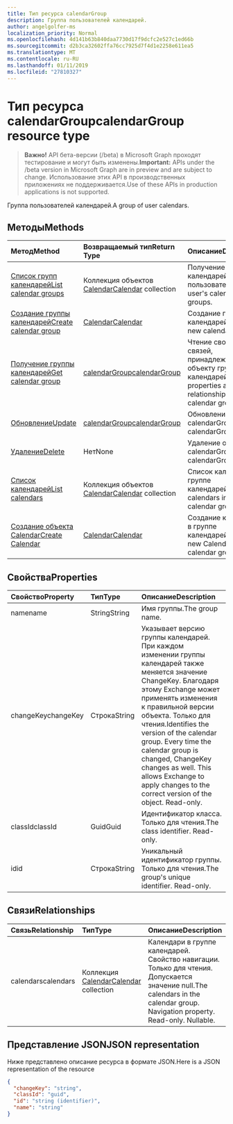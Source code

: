 ```yaml
---
title: Тип ресурса calendarGroup
description: Группа пользователей календарей.
author: angelgolfer-ms
localization_priority: Normal
ms.openlocfilehash: 4d141b63b840daa7730d17f9dcfc2e527c1ed66b
ms.sourcegitcommit: d2b3ca32602ffa76cc7925d7f4d1e2258e611ea5
ms.translationtype: MT
ms.contentlocale: ru-RU
ms.lasthandoff: 01/11/2019
ms.locfileid: "27810327"
---
```

# <a name="calendargroup-resource-type"></a><span data-ttu-id="db9aa-103">Тип ресурса calendarGroup</span><span class="sxs-lookup"><span data-stu-id="db9aa-103">calendarGroup resource type</span></span>

> <span data-ttu-id="db9aa-104">**Важно!** API бета-версии (/beta) в Microsoft Graph проходят тестирование и могут быть изменены.</span><span class="sxs-lookup"><span data-stu-id="db9aa-104">**Important:** APIs under the /beta version in Microsoft Graph are in preview and are subject to change.</span></span> <span data-ttu-id="db9aa-105">Использование этих API в производственных приложениях не поддерживается.</span><span class="sxs-lookup"><span data-stu-id="db9aa-105">Use of these APIs in production applications is not supported.</span></span>

<span data-ttu-id="db9aa-106">Группа пользователей календарей.</span><span class="sxs-lookup"><span data-stu-id="db9aa-106">A group of user calendars.</span></span>

## <a name="methods"></a><span data-ttu-id="db9aa-107">Методы</span><span class="sxs-lookup"><span data-stu-id="db9aa-107">Methods</span></span>

| <span data-ttu-id="db9aa-108">Метод</span><span class="sxs-lookup"><span data-stu-id="db9aa-108">Method</span></span>                                                      | <span data-ttu-id="db9aa-109">Возвращаемый тип</span><span class="sxs-lookup"><span data-stu-id="db9aa-109">Return Type</span></span>                        | <span data-ttu-id="db9aa-110">Описание</span><span class="sxs-lookup"><span data-stu-id="db9aa-110">Description</span></span>                                                   |
| :---------------------------------------------------------- | :--------------------------------- | :------------------------------------------------------------ |
| [<span data-ttu-id="db9aa-111">Список групп календарей</span><span class="sxs-lookup"><span data-stu-id="db9aa-111">List calendar groups</span></span>](../api/user-list-calendargroups.md)  | <span data-ttu-id="db9aa-112">Коллекция объектов [Calendar](calendar.md)</span><span class="sxs-lookup"><span data-stu-id="db9aa-112">[Calendar](calendar.md) collection</span></span> | <span data-ttu-id="db9aa-113">Получение групп календарей пользователя.</span><span class="sxs-lookup"><span data-stu-id="db9aa-113">Get the user's calendar groups.</span></span>                               |
| [<span data-ttu-id="db9aa-114">Создание группы календарей</span><span class="sxs-lookup"><span data-stu-id="db9aa-114">Create calendar group</span></span>](../api/user-post-calendargroups.md) | [<span data-ttu-id="db9aa-115">Calendar</span><span class="sxs-lookup"><span data-stu-id="db9aa-115">Calendar</span></span>](calendar.md)            | <span data-ttu-id="db9aa-116">Создание группы календарей.</span><span class="sxs-lookup"><span data-stu-id="db9aa-116">Create a new calendar group.</span></span>                                  |
| [<span data-ttu-id="db9aa-117">Получение группы календарей</span><span class="sxs-lookup"><span data-stu-id="db9aa-117">Get calendar group</span></span>](../api/calendargroup-get.md)           | [<span data-ttu-id="db9aa-118">calendarGroup</span><span class="sxs-lookup"><span data-stu-id="db9aa-118">calendarGroup</span></span>](calendargroup.md)  | <span data-ttu-id="db9aa-119">Чтение свойств и связей, принадлежащих объекту группы календарей.</span><span class="sxs-lookup"><span data-stu-id="db9aa-119">Read properties and relationships of a calendar group object.</span></span> |
| [<span data-ttu-id="db9aa-120">Обновление</span><span class="sxs-lookup"><span data-stu-id="db9aa-120">Update</span></span>](../api/calendargroup-update.md)                    | [<span data-ttu-id="db9aa-121">calendarGroup</span><span class="sxs-lookup"><span data-stu-id="db9aa-121">calendarGroup</span></span>](calendargroup.md)  | <span data-ttu-id="db9aa-122">Обновление объекта calendarGroup.</span><span class="sxs-lookup"><span data-stu-id="db9aa-122">Update calendarGroup object.</span></span>                                  |
| [<span data-ttu-id="db9aa-123">Удаление</span><span class="sxs-lookup"><span data-stu-id="db9aa-123">Delete</span></span>](../api/calendargroup-delete.md)                    | <span data-ttu-id="db9aa-124">Нет</span><span class="sxs-lookup"><span data-stu-id="db9aa-124">None</span></span>                               | <span data-ttu-id="db9aa-125">Удаление объекта calendarGroup.</span><span class="sxs-lookup"><span data-stu-id="db9aa-125">Delete calendarGroup object.</span></span>                                  |
| [<span data-ttu-id="db9aa-126">Список календарей</span><span class="sxs-lookup"><span data-stu-id="db9aa-126">List calendars</span></span>](../api/calendargroup-list-calendars.md)    | <span data-ttu-id="db9aa-127">Коллекция объектов [Calendar](calendar.md)</span><span class="sxs-lookup"><span data-stu-id="db9aa-127">[Calendar](calendar.md) collection</span></span> | <span data-ttu-id="db9aa-128">Список календарей в группе календарей.</span><span class="sxs-lookup"><span data-stu-id="db9aa-128">List calendars in a calendar group.</span></span>                           |
| [<span data-ttu-id="db9aa-129">Создание объекта Calendar</span><span class="sxs-lookup"><span data-stu-id="db9aa-129">Create Calendar</span></span>](../api/calendargroup-post-calendars.md)   | [<span data-ttu-id="db9aa-130">Calendar</span><span class="sxs-lookup"><span data-stu-id="db9aa-130">Calendar</span></span>](calendar.md)            | <span data-ttu-id="db9aa-131">Создание календаря в группе календарей.</span><span class="sxs-lookup"><span data-stu-id="db9aa-131">Create a new Calendar in a calendar group.</span></span>                    |

## <a name="properties"></a><span data-ttu-id="db9aa-132">Свойства</span><span class="sxs-lookup"><span data-stu-id="db9aa-132">Properties</span></span>

| <span data-ttu-id="db9aa-133">Свойство</span><span class="sxs-lookup"><span data-stu-id="db9aa-133">Property</span></span>  | <span data-ttu-id="db9aa-134">Тип</span><span class="sxs-lookup"><span data-stu-id="db9aa-134">Type</span></span>   | <span data-ttu-id="db9aa-135">Описание</span><span class="sxs-lookup"><span data-stu-id="db9aa-135">Description</span></span>                                                                                                                                                                                               |
| :-------- | :----- | :-------------------------------------------------------------------------------------------------------------------------------------------------------------------------------------------------------- |
| <span data-ttu-id="db9aa-136">name</span><span class="sxs-lookup"><span data-stu-id="db9aa-136">name</span></span>      | <span data-ttu-id="db9aa-137">String</span><span class="sxs-lookup"><span data-stu-id="db9aa-137">String</span></span> | <span data-ttu-id="db9aa-138">Имя группы.</span><span class="sxs-lookup"><span data-stu-id="db9aa-138">The group name.</span></span>                                                                                                                                                                                           |
| <span data-ttu-id="db9aa-139">changeKey</span><span class="sxs-lookup"><span data-stu-id="db9aa-139">changeKey</span></span> | <span data-ttu-id="db9aa-140">Строка</span><span class="sxs-lookup"><span data-stu-id="db9aa-140">String</span></span> | <span data-ttu-id="db9aa-p102">Указывает версию группы календарей. При каждом изменении группы календарей также меняется значение ChangeKey. Благодаря этому Exchange может применять изменения к правильной версии объекта. Только для чтения.</span><span class="sxs-lookup"><span data-stu-id="db9aa-p102">Identifies the version of the calendar group. Every time the calendar group is changed, ChangeKey changes as well. This allows Exchange to apply changes to the correct version of the object. Read-only.</span></span> |
| <span data-ttu-id="db9aa-145">classId</span><span class="sxs-lookup"><span data-stu-id="db9aa-145">classId</span></span>   | <span data-ttu-id="db9aa-146">Guid</span><span class="sxs-lookup"><span data-stu-id="db9aa-146">Guid</span></span>   | <span data-ttu-id="db9aa-p103">Идентификатор класса. Только для чтения.</span><span class="sxs-lookup"><span data-stu-id="db9aa-p103">The class identifier. Read-only.</span></span>                                                                                                                                                                          |
| <span data-ttu-id="db9aa-149">id</span><span class="sxs-lookup"><span data-stu-id="db9aa-149">id</span></span>        | <span data-ttu-id="db9aa-150">Строка</span><span class="sxs-lookup"><span data-stu-id="db9aa-150">String</span></span> | <span data-ttu-id="db9aa-p104">Уникальный идентификатор группы. Только для чтения.</span><span class="sxs-lookup"><span data-stu-id="db9aa-p104">The group's unique identifier. Read-only.</span></span>                                                                                                                                                                 |

## <a name="relationships"></a><span data-ttu-id="db9aa-153">Связи</span><span class="sxs-lookup"><span data-stu-id="db9aa-153">Relationships</span></span>

| <span data-ttu-id="db9aa-154">Связь</span><span class="sxs-lookup"><span data-stu-id="db9aa-154">Relationship</span></span> | <span data-ttu-id="db9aa-155">Тип</span><span class="sxs-lookup"><span data-stu-id="db9aa-155">Type</span></span>                               | <span data-ttu-id="db9aa-156">Описание</span><span class="sxs-lookup"><span data-stu-id="db9aa-156">Description</span></span>                                                                    |
| :----------- | :--------------------------------- | :----------------------------------------------------------------------------- |
| <span data-ttu-id="db9aa-157">calendars</span><span class="sxs-lookup"><span data-stu-id="db9aa-157">calendars</span></span>    | <span data-ttu-id="db9aa-158">Коллекция [Calendar](calendar.md)</span><span class="sxs-lookup"><span data-stu-id="db9aa-158">[Calendar](calendar.md) collection</span></span> | <span data-ttu-id="db9aa-p105">Календари в группе календарей. Свойство навигации. Только для чтения. Допускается значение null.</span><span class="sxs-lookup"><span data-stu-id="db9aa-p105">The calendars in the calendar group. Navigation property. Read-only. Nullable.</span></span> |

## <a name="json-representation"></a><span data-ttu-id="db9aa-163">Представление JSON</span><span class="sxs-lookup"><span data-stu-id="db9aa-163">JSON representation</span></span>

<span data-ttu-id="db9aa-164">Ниже представлено описание ресурса в формате JSON.</span><span class="sxs-lookup"><span data-stu-id="db9aa-164">Here is a JSON representation of the resource</span></span>

<!-- {
  "blockType": "resource",
  "optionalProperties": [
    "calendars"
  ],
  "keyProperty": "id",
  "@odata.type": "microsoft.graph.calendarGroup"
}-->

```json
{
  "changeKey": "string",
  "classId": "guid",
  "id": "string (identifier)",
  "name": "string"
}
```

<!-- uuid: 8fcb5dbc-d5aa-4681-8e31-b001d5168d79
2015-10-25 14:57:30 UTC -->

<!-- {
  "type": "#page.annotation",
  "description": "calendarGroup resource",
  "keywords": "",
  "section": "documentation",
  "tocPath": ""
}-->
